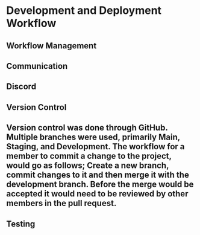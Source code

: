 <h1>Development and Deployment Workflow</h1>

<h2>Workflow Management</h2>


<h2>Communication<h2>
<p>Discord</p>

<h2>Version Control<h2>
<p>Version control was done through GitHub. Multiple branches were used, primarily Main, Staging, and Development. The workflow for a member to commit a change to the project, would go as follows; Create a new branch, commit changes to it and then merge it with the development branch. Before the merge would be accepted it would need to be reviewed by other members in the pull request.</p>

<h2>Testing<h2>